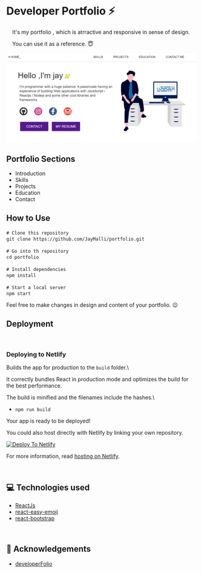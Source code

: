 # Developer Portfolio ⚡️

&nbsp; &nbsp; It's my portfolio , which is atrractive and responsive in sense of design.

&nbsp; &nbsp; You can use it as a reference.
😇

<p align="center">
<img src="./public/assets/project-thumbnail.png" alt="portfolio"></img>
</p>

## Portfolio Sections

- Introduction
- Skills
- Projects
- Education
- Contact

## How to Use

```
# Clone this repository
git clone https://github.com/JayMalli/portfolio.git

# Go into th repository
cd portfolio

# Install dependencies
npm install

# Start a local server
npm start
```

Feel free to make changes in design and content of your portfolio. 😉

## Deployment

<br>

### Deploying to Netlify

Builds the app for production to the `build` folder.\

It correctly bundles React in production mode and optimizes the build for the best performance.

The build is minified and the filenames include the hashes.\

- `npm run build`

Your app is ready to be deployed!

You could also host directly with Netlify by linking your own repository.

[![Deploy To Netlify](https://www.netlify.com/img/deploy/button.svg)](https://www.netlify.com/)

For more information, read [hosting on Netlify](https://create-react-app.dev/docs/deployment/#netlify).

<br>

## 💻 Technologies used

- [ReactJs](https://reactjs.org/)
- [react-easy-emoji](https://github.com/appfigures/react-easy-emoji)
- [react-bootstrap](https://react-bootstrap.github.io/)

<br>

## 🎉 Acknowledgements

- [developerFolio](https://developerfolio.js.org/)
